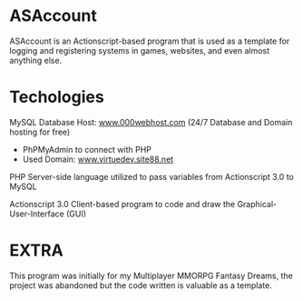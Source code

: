 # ASAccount

ASAccount is an Actionscript-based program that is used as a template for logging and registering systems in games, websites, and even almost anything else.

# Techologies

MySQL Database
Host: www.000webhost.com (24/7 Database and Domain hosting for free)
- PhPMyAdmin to connect with PHP
- Used Domain:  www.virtuedev.site88.net

PHP
Server-side language utilized to pass variables from Actionscript 3.0 to MySQL

Actionscript 3.0
Client-based program to code and draw the Graphical-User-Interface (GUI)

# EXTRA
This program was initially for my Multiplayer MMORPG Fantasy Dreams, the project was abandoned but the code written
is valuable as a template.
